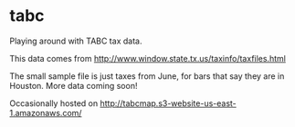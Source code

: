tabc
====

Playing around with TABC tax data.

This data comes from http://www.window.state.tx.us/taxinfo/taxfiles.html

The small sample file is just taxes from June, for bars that say they are in Houston.  More data coming soon!

Occasionally hosted on http://tabcmap.s3-website-us-east-1.amazonaws.com/
